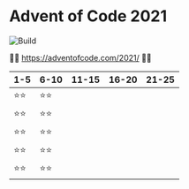 # Advent of Code 2021
![Build](https://github.com/LesnyRumcajs/advent-of-rust-2021/workflows/Rust/badge.svg)

🦀🎄 https://adventofcode.com/2021/ 🎄🦀

| 1-5 | 6-10 | 11-15 | 16-20 | 21-25 |
|---|---|---|---|---|
|⭐⭐|⭐⭐||||
|⭐⭐|⭐⭐||||
|⭐⭐|⭐⭐||||
|⭐⭐|⭐⭐||||
|⭐⭐|⭐⭐||||
